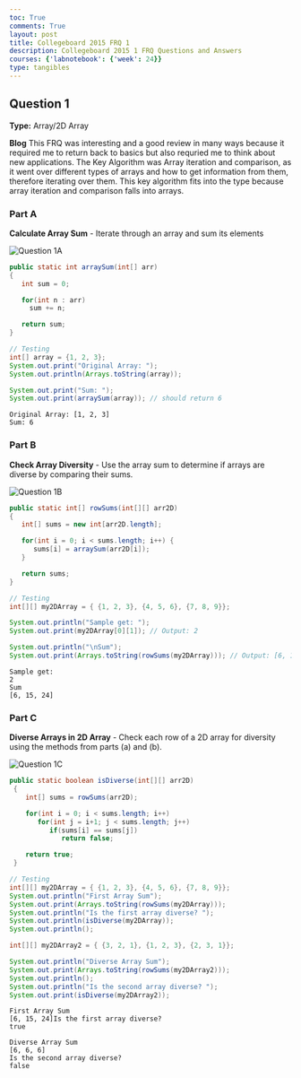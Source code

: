 ```yaml
---
toc: True
comments: True
layout: post
title: Collegeboard 2015 FRQ 1
description: Collegeboard 2015 1 FRQ Questions and Answers
courses: {'labnotebook': {'week': 24}}
type: tangibles
---
```


## Question 1
**Type:** Array/2D Array

**Blog**
This FRQ was interesting and a good review in many ways because it required me to return back to basics but also requried me to think about new applications. The Key Algorithm was Array iteration and comparison, as it went over different types of arrays and how to get information from them, therefore iterating over them. This key algorithm fits into the type because array iteration and comparison falls into arrays.

### Part A
**Calculate Array Sum** - Iterate through an array and sum its elements

![Question 1A](https://rackets-assets.vercel.app/assets/2015frq/1a.png)


```Java
public static int arraySum(int[] arr)
{
   int sum = 0;

   for(int n : arr)
     sum += n;

   return sum;
}

```


```Java
// Testing
int[] array = {1, 2, 3};
System.out.print("Original Array: ");
System.out.println(Arrays.toString(array));

System.out.print("Sum: ");
System.out.print(arraySum(array)); // should return 6
```

    Original Array: [1, 2, 3]
    Sum: 6

### Part B

**Check Array Diversity** - Use the array sum to determine if arrays are diverse by comparing their sums.

![Question 1B](https://rackets-assets.vercel.app/assets/2015frq/1b.png)


```Java
public static int[] rowSums(int[][] arr2D)
{
   int[] sums = new int[arr2D.length];

   for(int i = 0; i < sums.length; i++) {
      sums[i] = arraySum(arr2D[i]);
   }

   return sums;
}
```


```Java
// Testing
int[][] my2DArray = { {1, 2, 3}, {4, 5, 6}, {7, 8, 9}};

System.out.println("Sample get: ");
System.out.print(my2DArray[0][1]); // Output: 2

System.out.println("\nSum");
System.out.print(Arrays.toString(rowSums(my2DArray))); // Output: [6, 15, 24]

```

    Sample get: 
    2
    Sum
    [6, 15, 24]

### Part C

**Diverse Arrays in 2D Array** - Check each row of a 2D array for diversity using the methods from parts (a) and (b).

![Question 1C](https://rackets-assets.vercel.app/assets/2015frq/1c.png)


```Java
public static boolean isDiverse(int[][] arr2D)
 {
    int[] sums = rowSums(arr2D);

    for(int i = 0; i < sums.length; i++)
       for(int j = i+1; j < sums.length; j++)
          if(sums[i] == sums[j])
             return false;

    return true;
 }
```


```Java
// Testing
int[][] my2DArray = { {1, 2, 3}, {4, 5, 6}, {7, 8, 9}};
System.out.println("First Array Sum");
System.out.print(Arrays.toString(rowSums(my2DArray)));
System.out.println("Is the first array diverse? ");
System.out.println(isDiverse(my2DArray));
System.out.println();

int[][] my2DArray2 = { {3, 2, 1}, {1, 2, 3}, {2, 3, 1}};

System.out.println("Diverse Array Sum");
System.out.print(Arrays.toString(rowSums(my2DArray2)));
System.out.println();
System.out.println("Is the second array diverse? ");
System.out.print(isDiverse(my2DArray2));
```

    First Array Sum
    [6, 15, 24]Is the first array diverse? 
    true
    
    Diverse Array Sum
    [6, 6, 6]
    Is the second array diverse? 
    false
